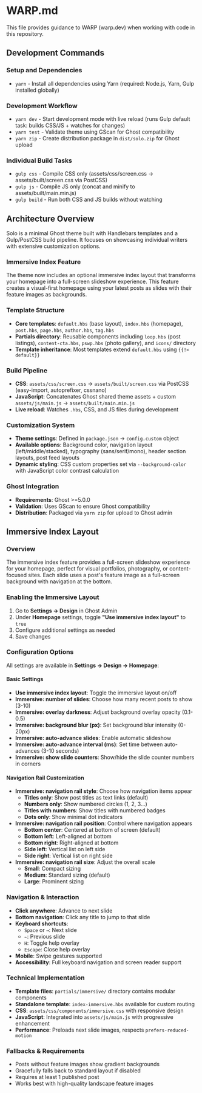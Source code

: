 # WARP.md

This file provides guidance to WARP (warp.dev) when working with code in this repository.

## Development Commands

### Setup and Dependencies
- `yarn` - Install all dependencies using Yarn (required: Node.js, Yarn, Gulp installed globally)

### Development Workflow  
- `yarn dev` - Start development mode with live reload (runs Gulp default task: builds CSS/JS + watches for changes)
- `yarn test` - Validate theme using GScan for Ghost compatibility
- `yarn zip` - Create distribution package in `dist/solo.zip` for Ghost upload

### Individual Build Tasks
- `gulp css` - Compile CSS only (assets/css/screen.css → assets/built/screen.css via PostCSS)
- `gulp js` - Compile JS only (concat and minify to assets/built/main.min.js)
- `gulp build` - Run both CSS and JS builds without watching

## Architecture Overview

Solo is a minimal Ghost theme built with Handlebars templates and a Gulp/PostCSS build pipeline. It focuses on showcasing individual writers with extensive customization options.

### Immersive Index Feature

The theme now includes an optional immersive index layout that transforms your homepage into a full-screen slideshow experience. This feature creates a visual-first homepage using your latest posts as slides with their feature images as backgrounds.

### Template Structure
- **Core templates**: `default.hbs` (base layout), `index.hbs` (homepage), `post.hbs`, `page.hbs`, `author.hbs`, `tag.hbs`
- **Partials directory**: Reusable components including `loop.hbs` (post listings), `content-cta.hbs`, `pswp.hbs` (photo gallery), and `icons/` directory
- **Template inheritance**: Most templates extend `default.hbs` using `{{!< default}}`

### Build Pipeline
- **CSS**: `assets/css/screen.css` → `assets/built/screen.css` via PostCSS (easy-import, autoprefixer, cssnano)
- **JavaScript**: Concatenates Ghost shared theme assets + custom `assets/js/main.js` → `assets/built/main.min.js`
- **Live reload**: Watches `.hbs`, CSS, and JS files during development

### Customization System
- **Theme settings**: Defined in `package.json` → `config.custom` object
- **Available options**: Background color, navigation layout (left/middle/stacked), typography (sans/serif/mono), header section layouts, post feed layouts
- **Dynamic styling**: CSS custom properties set via `--background-color` with JavaScript color contrast calculation

### Ghost Integration
- **Requirements**: Ghost >=5.0.0
- **Validation**: Uses GScan to ensure Ghost compatibility
- **Distribution**: Packaged via `yarn zip` for upload to Ghost admin

## Immersive Index Layout

### Overview
The immersive index feature provides a full-screen slideshow experience for your homepage, perfect for visual portfolios, photography, or content-focused sites. Each slide uses a post's feature image as a full-screen background with navigation at the bottom.

### Enabling the Immersive Layout
1. Go to **Settings → Design** in Ghost Admin
2. Under **Homepage** settings, toggle **"Use immersive index layout"** to `true`
3. Configure additional settings as needed
4. Save changes

### Configuration Options
All settings are available in **Settings → Design → Homepage**:

#### Basic Settings
- **Use immersive index layout**: Toggle the immersive layout on/off
- **Immersive: number of slides**: Choose how many recent posts to show (3-10)
- **Immersive: overlay darkness**: Adjust background overlay opacity (0.1-0.5)
- **Immersive: background blur (px)**: Set background blur intensity (0-20px)
- **Immersive: auto-advance slides**: Enable automatic slideshow
- **Immersive: auto-advance interval (ms)**: Set time between auto-advances (3-10 seconds)
- **Immersive: show slide counters**: Show/hide the slide counter numbers in corners

#### Navigation Rail Customization
- **Immersive: navigation rail style**: Choose how navigation items appear
  - **Titles only**: Show post titles as text links (default)
  - **Numbers only**: Show numbered circles (1, 2, 3...)
  - **Titles with numbers**: Show titles with numbered badges
  - **Dots only**: Show minimal dot indicators
- **Immersive: navigation rail position**: Control where navigation appears
  - **Bottom center**: Centered at bottom of screen (default)
  - **Bottom left**: Left-aligned at bottom
  - **Bottom right**: Right-aligned at bottom
  - **Side left**: Vertical list on left side
  - **Side right**: Vertical list on right side
- **Immersive: navigation rail size**: Adjust the overall scale
  - **Small**: Compact sizing
  - **Medium**: Standard sizing (default)
  - **Large**: Prominent sizing

### Navigation & Interaction
- **Click anywhere**: Advance to next slide
- **Bottom navigation**: Click any title to jump to that slide
- **Keyboard shortcuts**:
  - `Space` or `→`: Next slide
  - `←`: Previous slide
  - `H`: Toggle help overlay
  - `Escape`: Close help overlay
- **Mobile**: Swipe gestures supported
- **Accessibility**: Full keyboard navigation and screen reader support

### Technical Implementation
- **Template files**: `partials/immersive/` directory contains modular components
- **Standalone template**: `index-immersive.hbs` available for custom routing
- **CSS**: `assets/css/components/immersive.css` with responsive design
- **JavaScript**: Integrated into `assets/js/main.js` with progressive enhancement
- **Performance**: Preloads next slide images, respects `prefers-reduced-motion`

### Fallbacks & Requirements
- Posts without feature images show gradient backgrounds
- Gracefully falls back to standard layout if disabled
- Requires at least 1 published post
- Works best with high-quality landscape feature images
